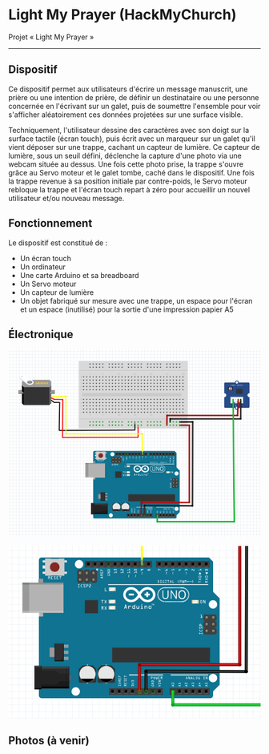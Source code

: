 # Light My Prayer (HackMyChurch)
Projet « Light My Prayer »

---

## Dispositif

Ce dispositif permet aux utilisateurs d'écrire un message manuscrit, une prière ou une intention de prière, de définir un destinataire ou une personne concernée en l'écrivant sur un galet, puis de soumettre l'ensemble pour voir s'afficher aléatoirement ces données projetées sur une surface visible.

Techniquement, l'utilisateur dessine des caractères avec son doigt sur la surface tactile (écran touch), puis écrit avec un marqueur sur un galet qu'il vient déposer sur une trappe, cachant un capteur de lumière. Ce capteur de lumière, sous un seuil défini, déclenche la capture d'une photo via une webcam située au dessus. Une fois cette photo prise, la trappe s'ouvre grâce au Servo moteur et le galet tombe, caché dans le dispositif. Une fois la trappe revenue à sa position initiale par contre-poids, le Servo moteur rebloque la trappe et l'écran touch repart à zéro pour accueillir un nouvel utilisateur et/ou nouveau message.

## Fonctionnement

Le dispositif est constitué de :
* Un écran touch
* Un ordinateur
* Une carte Arduino et sa breadboard
* Un Servo moteur
* Un capteur de lumière
* Un objet fabriqué sur mesure avec une trappe, un espace pour l'écran et un espace (inutilisé) pour la sortie d'une impression papier A5

## Électronique

![Schema Arduino](/Arduino/Schema.png?raw=true "Schema Arduino")

![Schema Arduino Zoom](/Arduino/Schema-Zoom.png?raw=true "Schema Arduino Zoom")

## Photos (à venir)

